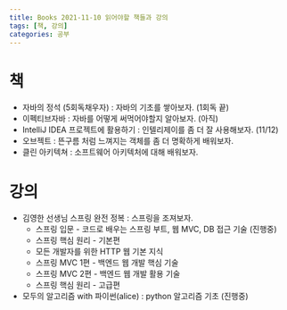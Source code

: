 ```yaml
---
title: Books 2021-11-10 읽어야할 책들과 강의
tags: [책, 강의]
categories: 공부
---
```

# 책
- 자바의 정석 (5회독채우자) : 자바의 기초를 쌓아보자. (1회독 끝)
- 이펙티브자바  : 자바를 어떻게 써먹어야할지 알아보자. (아직)
- IntelliJ IDEA 프로젝트에 활용하기 : 인텔리제이를 좀 더 잘 사용해보자. (11/12)
- 오브젝트 : 뜬구름 처럼 느껴지는 객체를 좀 더 명확하게 배워보자. 
- 클린 아키텍쳐 : 소프트웨어 아키텍처에 대해 배워보자. 

# 강의 
- 김영한 선생님 스프링 완전 정복 : 스프링을 조져보자. 
    - 스프링 입문 - 코드로 배우는 스프링 부트, 웹 MVC, DB 접근 기술 (진행중)
    - 스프링 핵심 원리 - 기본편
    - 모든 개발자를 위한 HTTP 웹 기본 지식
    - 스프링 MVC 1편 - 백엔드 웹 개발 핵심 기술
    - 스프링 MVC 2편 - 백엔드 웹 개발 활용 기술
    - 스프링 핵심 원리 - 고급편
- 모두의 알고리즘 with 파이썬(alice) : python 알고리즘 기초 (진행중)
